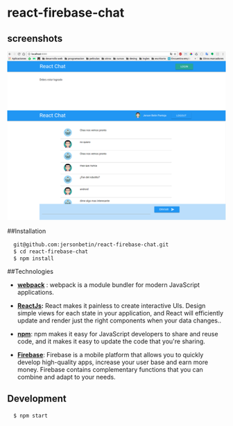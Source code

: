 # react-firebase-chat

## screenshots
![1.png][1]
![2.png][2]

[1]: img/1.png "home"
[2]: img/2.png "chat"

##Installation
```shell
  git@github.com:jersonbetin/react-firebase-chat.git
  $ cd react-firebase-chat
  $ npm install
```

##Technologies
* **[webpack](https://webpack.js.org)** : webpack is a module bundler for modern JavaScript applications.

* **[ReactJs](https://facebook.github.io/react/):** React makes it painless to create interactive UIs. Design simple views for each state in your application, and React will efficiently update and render just the right components when your data changes.. 

* **[npm](https://www.npmjs.com/)**: npm makes it easy for JavaScript developers to share and reuse code, and it makes it easy to update the code that you're sharing.

* **[Firebase](https://firebase.google.com/)**: Firebase is a mobile platform that allows you to quickly develop high-quality apps, increase your user base and earn more money. Firebase contains complementary functions that you can combine and adapt to your needs.


## Development
```shell
  $ npm start
```